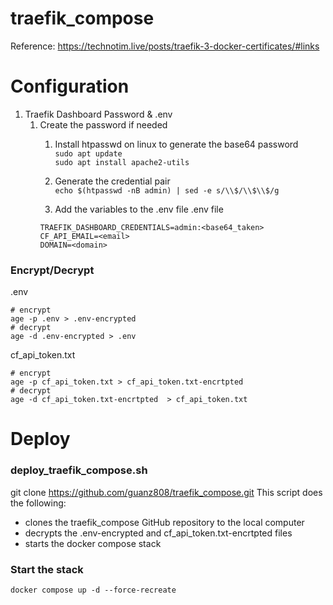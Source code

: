 # traefik_compose

Reference: https://technotim.live/posts/traefik-3-docker-certificates/#links

# Configuration
1. Traefik Dashboard Password & .env
    1. Create the password if needed
        1. Install htpasswd on linux to generate the base64 password  
           `sudo apt update`  
           `sudo apt install apache2-utils`  
    
        1. Generate the credential pair  
        `echo $(htpasswd -nB admin) | sed -e s/\\$/\\$\\$/g`
        1. Add the variables to the .env file
        .env file
        ```
        TRAEFIK_DASHBOARD_CREDENTIALS=admin:<base64_taken>
        CF_API_EMAIL=<email>
        DOMAIN=<domain>
        ````
### Encrypt/Decrypt
.env
```
# encrypt
age -p .env > .env-encrypted
# decrypt
age -d .env-encrypted > .env
```
cf_api_token.txt 
```
# encrypt
age -p cf_api_token.txt > cf_api_token.txt-encrtpted 
# decrypt
age -d cf_api_token.txt-encrtpted  > cf_api_token.txt
```

# Deploy
### deploy_traefik_compose.sh
git clone https://github.com/guanz808/traefik_compose.git
This script does the following:
* clones the traefik_compose GitHub repository to the local computer  
* decrypts the .env-encrypted and cf_api_token.txt-encrtpted files  
* starts the docker compose stack 
### Start the stack
`docker compose up -d --force-recreate`


